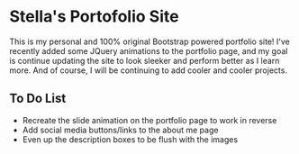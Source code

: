 # Stella's Portofolio Site

This is my personal and 100% original Bootstrap powered portfolio site! I've recently added some JQuery animations to the portfolio page, and my goal is continue updating the site to look sleeker and perform better as I learn more. And of course, I will be continuing to add cooler and cooler projects.

## To Do List

* Recreate the slide animation on the portfolio page to work in reverse
* Add social media buttons/links to the about me page
* Even up the description boxes to be flush with the images